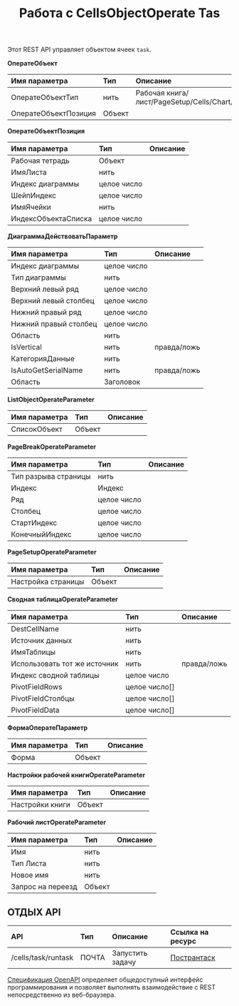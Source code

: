 ﻿---
title: Работа с CellsObjectOperate Tas
second_title: Aspose.Cells Cloud Documen
type: docs
url: /ru/tasks/cells-object-operate/
aliases: [/working-with-cellsobjectoperate-task/]
description: "Cells.Облако API для Excel работает: задача управления объектом ячеек"
weight: 20
---
Этот REST API управляет объектом ячеек `task`.

**ОператеОбъект**

|Имя параметра|Тип|Описание|
|:- |:- |:- |
| ОператеОбъектТип| нить| Рабочая книга/лист/PageSetup/Cells/Chart/Shape/ListObject/PivotTable/WorkbookSettings/PageBreak|
| ОператеОбъектПозиция| Объект||

**ОператеОбъектПозиция**

|Имя параметра|Тип|Описание|
|:- |:- |:- |
| Рабочая тетрадь| Объект||
| ИмяЛиста| нить||
| Индекс диаграммы| целое число||
| ШейпИндекс| целое число||
| ИмяЯчейки| нить||
| ИндексОбъектаСписка| целое число||


**ДиаграммаДействоватьПараметр**

|Имя параметра|Тип|Описание|
|:- |:- |:- |
| Индекс диаграммы| целое число||
| Тип диаграммы| нить||
| Верхний левый ряд| целое число||
| Верхний левый столбец| целое число||
| Нижний правый ряд| целое число||
| Нижний правый столбец| целое число||
| Область| нить||
| IsVertical| нить| правда/ложь|
| КатегорияДанные| нить||
| IsAutoGetSerialName| нить| правда/ложь|
| Область| Заголовок||

**ListObjectOperateParameter** 

|Имя параметра|Тип|Описание|
|:- |:- |:- |
| СписокОбъект| Объект||

**PageBreakOperateParameter**

|Имя параметра|Тип|Описание|
|:- |:- |:- |
| Тип разрыва страницы| нить||
| Индекс| Индекс||
| Ряд| целое число||
| Столбец| целое число||
| СтартИндекс| целое число||
| КонечныйИндекс| целое число||


**PageSetupOperateParameter**

|Имя параметра|Тип|Описание|
|:- |:- |:- |
| Настройка страницы| Объект||


**Сводная таблицаOperateParameter**

|Имя параметра|Тип|Описание|
|:- |:- |:- |
| DestCellName| нить||
| Источник данных| нить||
| ИмяТаблицы| нить||
| Использовать тот же источник| нить| правда/ложь|
| Индекс сводной таблицы| целое число||
| PivotFieldRows|целое число[]||
| PivotFieldСтолбцы|целое число[]||
|PivotFieldData|целое число[]||


**ФормаОператеПараметр**


|Имя параметра|Тип|Описание|
|:- |:- |:- |
| Форма| Объект||


**Настройки рабочей книгиOperateParameter**


|Имя параметра|Тип|Описание|
|:- |:- |:- |
| Настройки книги| Объект||

**Рабочий листOperateParameter**


|Имя параметра|Тип|Описание|
|:- |:- |:- |
| Имя| нить||
| Тип Листа| нить||
| Новое имя| нить||
| Запрос на переезд| Объект||

## ОТДЫХ API

|**API**|**Тип**|**Описание**|**Ссылка на ресурс**|
|:- |:- |:- |:- |
|/cells/task/runtask|ПОЧТА|Запустить задачу|[Пострантаск](https://apireference.aspose.cloud/cells/#/Task/PostRunTask)|

[Спецификация OpenAPI](https://apireference.aspose.cloud/cells/#/Workbook/PostImportData) определяет общедоступный интерфейс программирования и позволяет выполнять взаимодействие с REST непосредственно из веб-браузера.

